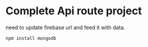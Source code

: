 # Complete Api route project

need to update firebase url and feed it with data.

`npm install mongodb`